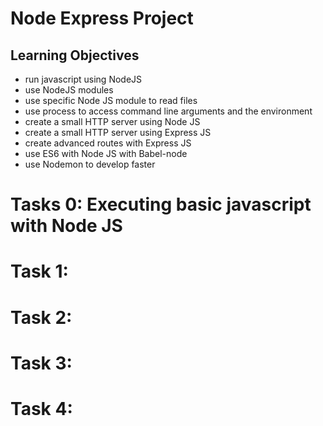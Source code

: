 # Node Express Project
## Learning Objectives
- run javascript using NodeJS
- use NodeJS modules
- use specific Node JS module to read files
- use process to access command line arguments and the environment
- create a small HTTP server using Node JS
- create a small HTTP server using Express JS
- create advanced routes with Express JS
- use ES6 with Node JS with Babel-node
- use Nodemon to develop faster

# Tasks 0: Executing basic javascript with Node JS

# Task 1:

# Task 2:

# Task 3:

# Task 4:
